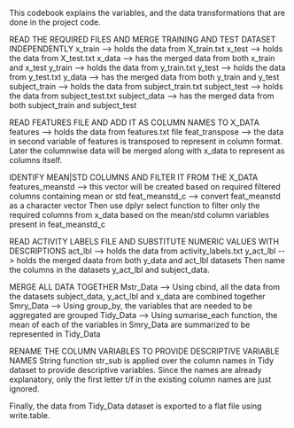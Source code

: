 This codebook explains the variables, and the data transformations that are done in the project code.

READ THE REQUIRED FILES AND MERGE TRAINING AND TEST DATASET INDEPENDENTLY
x_train   --> holds the data from X_train.txt
x_test    --> holds the data from X_test.txt
x_data    --> has the merged data from both x_train and x_test
y_train   --> holds the data from y_train.txt
y_test    --> holds the data from y_test.txt
y_data    --> has the merged data from both y_train and y_test
subject_train --> holds the data from subject_train.txt
subject_test  --> holds the data from subject_test.txt
subject_data  --> has the merged data from both subject_train and subject_test

READ FEATURES FILE AND ADD IT AS COLUMN NAMES TO X_DATA
features  --> holds the data from features.txt file
feat_transpose  --> the data in second variable of features is transposed to represent in column format. Later the columnwise data will be merged along with x_data to represent as columns itself.

IDENTIFY MEAN|STD COLUMNS AND FILTER IT FROM THE X_DATA
features_meanstd --> this vector will be created based on required filtered columns containing mean or std
feat_meanstd_c   --> convert feat_meanstd as a character vector
Then use dplyr select function to filter only the required columns from x_data based on the mean/std column variables present in feat_meanstd_c

READ ACTIVITY LABELS FILE AND SUBSTITUTE NUMERIC VALUES WITH DESCRIPTIONS
act_lbl   --> holds the data from activity_labels.txt
y_act_lbl --> holds the merged daata from both y_data and act_lbl datasets
Then name the columns in the datasets y_act_lbl and subject_data.

MERGE ALL DATA TOGETHER
Mstr_Data --> Using cbind, all the data from the datasets subject_data, y_act_lbl and x_data are combined together
Smry_Data --> Using group_by, the variables that are needed to be aggregated are grouped
Tidy_Data --> Using sumarise_each function, the mean of each of the variables in Smry_Data are summarized to be represented in Tidy_Data

RENAME THE COLUMN VARIABLES TO PROVIDE DESCRIPTIVE VARIABLE NAMES
String function str_sub is applied over the column names in Tidy dataset to provide descriptive variables. Since the names are already explanatory, only the first letter t/f in the existing column names are just ignored.

Finally, the data from Tidy_Data dataset is exported to a flat file using write.table.
